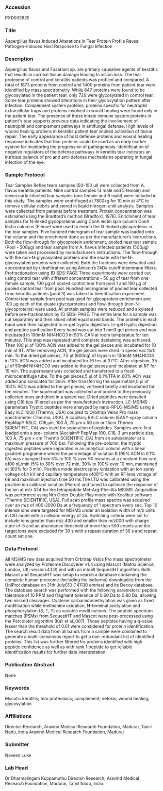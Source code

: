 ### Accession
PXD003825

### Title
Aspergillus flavus Induced Alterations in Tear Protein Profile Reveal Pathogen-Induced Host Response to Fungal Infection

### Description
Aspergillus flavus and Fusarium sp. are primary causative agents of keratitis that results in corneal tissue damage leading to vision loss. The tear proteome of control and keratitis patients was profiled and compared. A total of 1873 proteins from control and 1400 proteins from patient tear were identified by mass spectrometry. While 847 proteins were found to be glycosylated in the patient tear, only 726 were glycosylated in control tear. Some tear proteins showed alterations in their glycosylation pattern after infection. Complement system proteins, proteins specific for neutrophil extracellular traps and proteins involved in would healing were found only in the patient tear. The presence of these innate immune system proteins in patient's tear supports previous data indicating the involvement of neutrophil and complement pathways in antifungal defense. High levels of wound healing proteins in keratitis patient tear implied activation of tissue repair. The early appearance of host defense proteins and wound healing response indicates that tear proteins could be used as an early marker system for monitoring the progression of pathogenesis. Identification of negative regulators of the defense pathways in keratitis tear indicates an intricate balance of pro and anti-defense mechanisms operating in fungal infection of the eye.

### Sample Protocol
Tear Samples Reflex tears samples (50–150 µl) were collected from A. flavus keratitis patients. Nine control samples (4 male and 5 female) and seven early infected tear samples (one female and 6 male) were included in this study. The samples were centrifuged at 7800xg for 10 min at 4°C to remove cellular debris and stored in liquid nitrogen until analysis. Samples were collected from patients before treatment. Protein concentration was estimated using the Bradford’s method (Bradford, 1976). Enrichment of tear samples for N-linked glycoproteins using ConA lectin spin column ConA lectin columns (Pierce) were used to enrich the N -linked glycoproteins in the tear samples. Five hundred microgram of tear sample was loaded onto the column and the enrichment done as per the manufacturer’s instructions. Both the flow-through for glycoprotein enrichment, pooled neat tear sample (Pool - 500µg) and tear sample from A. flavus infected patients (500µg) were taken and processed by manufacturer’s instructions. The flow-through with the non-N-glycosylated proteins and the eluate with the N-glycosylated proteins were collected. Both the fractions were desalted and concentrated by ultrafiltration using Amicon’s 3kDa cutoff membrane filters. Prefractionation using 1D SDS-PAGE Three experiments were carried out using control tear with different concentrations - 50 μg of tear from one female sample, 100 μg of pooled control tear from pool 1 and 100 μg of pooled control tear from pool. Hundred micrograms of pooled tear collected from keratitis patients (pool 3) was taken for identification experiment. Control tear sample from pool was used for glycoprotein enrichment and 100 μg each of the eluate (glycoproteins) and flow-through (non-N-glycoproteins) were used. All protein samples were reduced and alkylated before pre-fractionation by 1D SDS- PAGE. The entire lane for a sample was cut separately and then sliced into6 equal sized bands. The proteins in each band were then subjected to in-gel tryptic digestion. In-gel tryptic digestion and peptide purification Every band was cut into 1 mm3 gel pieces and was incubated in 100mM NH4HCO3 in 50% CAN at room temperatue for ten minutes. This step was repeated until complete destaining was achieved. Then 100 µl of 100% ACN was added to the gel pieces and incubated for 10 min at RT. After removing ACN, the gel pieces were dried in speed vac for0 min. To the dried gel pieces, 7.5 µl (600ng) of trypsin in 100mM NH4HCO3 in 10% ACN was added and incubated for 16 hrs at 37°C. After digestion, 35 µl of 50mM NH4HCO3 was added to the gel pieces and incubated at RT for 15 min. The supernatant was collected and transferred to a fresh microcentrifuge tube. To the gel pieces,5 µl of 0.1%TFA in 60% ACN was added and sonicated for 3min. After transferring the supernatant,0 µl of 100% ACN was added to the gel pieces, vortexed briefly and incubated for ten minutes. The supernatant was collected and pooled to the previously collected ones and dried in a speed vac. Dried peptides were desalted using C18 tips (Pierce) as per the manufacture’s instruction. LC-MS/MS parameters Tryptic peptides were analyzed by nano-RPLC-MS/MS using a Easy nLC 1000 (Thermo, USA) coupled to Orbitrap Velos Pro mass spectrometer (Thermo, USA). A capillary RSLC column (EASY-spray column PepMap® RSLC, C18,μm, 100 Å, 75 μm x 50 cm or 15cm Thermo SCIENTIFIC, CA) was used for separation of peptides. Samples were first loaded onto a pre- column (Acclaim® PepMap 100, C18, 3 μm particle size, 100 Å, 75 μm × cm Thermo SCIENTIFIC ,CA) from an autosampler at a maximum pressure of 700 bar. Following the pre-column, the tryptic digested peptides were separated in an analytical column with a linear gradient programme where the percentage of solution B (95% ACN in 0.1% FA) was changed from 5% to 100 % over 90 minutes at a constant flow rate of00 nL/min (5% to 30% over 72 min, 30% to 100% over 10 min, maintained at 100% for 5 min). Positive mode electrospray ionization with an ion spray voltage of.4 kV and capillary temperature of00ºC with an RF lens voltage of 69 and maximum injection time 50 ms.The LTQ was calibrated using the positive ion calibrant solution (Pierce) and tuned to optimize the response of the ion at m/z 524 for the tetrapeptide Met-Arg-Phe-Ala MS/MS. Acquisition was performed using Nth Order Double Play mode with Xcalibur software (Thermo SCIENTIFIC, USA). Full scan profile mass spectra was acquired over an m/z of 400-2000 Da at a frequency of 1 spectrum every sec. Top 10 intense ions were targeted for MS/MS under an isolation width of m/z units in CID mode with a collision energy of 35. Switching criteria were set to include ions greater than m/z 400 and smaller than m/z000 with charge state of–5 and an abundance threshold of more than 500 counts and the target ions were excluded for 30 s with a repeat duration of 30 s and repeat count set one.

### Data Protocol
All MS/MS raw data acquired from Orbitrap Velos Pro mass spectrometer were analyzed by Proteome Discoverer v1.4 using Mascot (Matrix Science, London, UK; version.4.1.0) and with an inbuilt SequestHT algorithm. Both Mascot and SequestHT was setup to search a database containing the complete human proteome (including the isoforms) downloaded from the UniProt database on 31th July013 (141130 entries) and its Decoy database. The database search was performed with the following parameters: peptide tolerance of 10 PPM and fragment tolerance of 0.60 Da to 0.80 Da, allowing two missed cleavages. Cysteine carbamidomethylation was given as fixed modification while methionine oxidation, N-terminal acetylation and phosphorylation (S, T, Y) as variable modifications. The peptide spectrum matches (PSMs) from SequestHT and Mascot were post-processed using the Percolator algorithm (Kall et al.,007). Those peptides having a q-value lesser than the threshold of 0.01 were considered for protein identification. The search result data from all bands from a sample were combined to generate a multi-consensus report to get a non-redundant list of identified proteins. This list was further filtered for proteins identified with high peptide confidence as well as with rank 1 peptide to get reliable identification results for further data interpretation.

### Publication Abstract
None

### Keywords
Mycotic keratitis; tear proteomics; complement; netosis; wound healing; glycosylation

### Affiliations
Director-Research, Aravind Medical Research Foundation, Madurai, Tamil Nadu, India
Aravind Medical Research Foundation, Madurai

### Submitter
Naveen Luke

### Lab Head
Dr Dharmalingam Kuppamuthu
Director-Research, Aravind Medical Research Foundation, Madurai, Tamil Nadu, India


